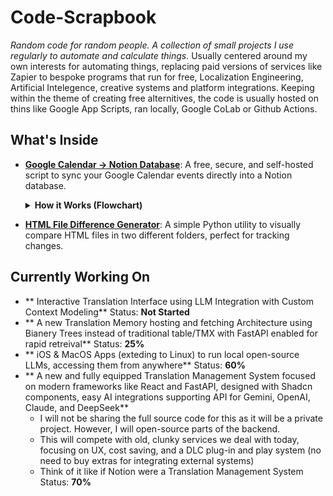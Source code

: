 # Code-Scrapbook

*Random code for random people. A collection of small projects I use regularly to automate and calculate things.*
Usually centered around my own interests for automating things, replacing paid versions of services like Zapier to bespoke programs that run for free, Localization Engineering, Artificial Intelegence, creative systems and platform integrations.
Keeping within the theme of creating free alternitives, the code is usually hosted on thins like Google App Scripts, ran locally, Google CoLab or Github Actions.

## What's Inside

* **[Google Calendar -> Notion Database](./Google%20Calendar%20->%20Notion%20Database/)**: 
A free, secure, and self-hosted script to sync your Google Calendar events directly into a Notion database.

    <details>
    <summary><strong>How it Works (Flowchart)</strong></summary>

    ```mermaid
    graph TD
        A(Time Trigger) --> B[Google Apps Script Starts];
        B --> C{Fetch Events from Google Calendar};
        C --> D{For Each Event...};
        D --> E[Query Notion for Existing Page];
        E --> F{Page Found?};
        F -- No --> G[Create New Page in Notion];
        F -- Yes --> H[Update Existing Page in Notion];
        D -- Event Cancelled? --> I[Archive Page in Notion];
        I --> J(End Loop);
        G --> J;
        H --> J;
        D -- Next Event --> D;
        J --> K[Update Last Sync Time];
        K --> L(Script Ends);

        subgraph "Google Cloud"
            A
            B
            K
            L
        end

        subgraph "External APIs"
            C
            E
            G
            H
            I
        end
    ```
    </details>

* **[HTML File Difference Generator](./HTML%20File%20Difference%20Generator/)**: A simple Python utility to visually compare HTML files in two different folders, perfect for tracking changes.


## Currently Working On

* ** Interactive Translation Interface using LLM Integration with Custom Context Modeling**
    Status: **Not Started**
* ** A new Translation Memory hosting and fetching Architecture using Bianery Trees instead of traditional table/TMX with FastAPI enabled for rapid retreival**
    Status: **25%**
* ** iOS & MacOS Apps (exteding to Linux) to run local open-source LLMs, accessing them from anywhere**
    Status: **60%**
* ** A new and fully equipped Translation Management System focused on modern frameworks like React and FastAPI, designed with Shadcn components, easy AI integrations supporting API for Gemini, OpenAI, Claude, and DeepSeek**
  * I will not be sharing the full source code for this as it will be a private project. However, I will open-source parts of the backend.
  * This will compete with old, clunky services we deal with today, focusing on UX, cost saving, and a DLC plug-in and play system (no need to buy extras for integrating external systems)
  * Think of it like if Notion were a Translation Management System
    Status: **70%**
